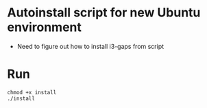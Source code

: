 # Autoinstall script for new Ubuntu environment

* Need to figure out how to install i3-gaps from script

# Run

```shell
chmod +x install
./install
````
